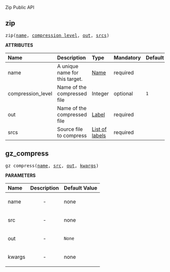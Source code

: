 <!-- Generated with Stardoc: http://skydoc.bazel.build -->

Zip Public API

<a id="zip"></a>

## zip

<pre>
zip(<a href="#zip-name">name</a>, <a href="#zip-compression_level">compression_level</a>, <a href="#zip-out">out</a>, <a href="#zip-srcs">srcs</a>)
</pre>



**ATTRIBUTES**


| Name  | Description | Type | Mandatory | Default |
| :------------- | :------------- | :------------- | :------------- | :------------- |
| <a id="zip-name"></a>name |  A unique name for this target.   | <a href="https://bazel.build/concepts/labels#target-names">Name</a> | required |  |
| <a id="zip-compression_level"></a>compression_level |  Name of the compressed file   | Integer | optional | <code>1</code> |
| <a id="zip-out"></a>out |  Name of the compressed file   | <a href="https://bazel.build/concepts/labels">Label</a> | required |  |
| <a id="zip-srcs"></a>srcs |  Source file to compress   | <a href="https://bazel.build/concepts/labels">List of labels</a> | required |  |


<a id="gz_compress"></a>

## gz_compress

<pre>
gz_compress(<a href="#gz_compress-name">name</a>, <a href="#gz_compress-src">src</a>, <a href="#gz_compress-out">out</a>, <a href="#gz_compress-kwargs">kwargs</a>)
</pre>



**PARAMETERS**


| Name  | Description | Default Value |
| :------------- | :------------- | :------------- |
| <a id="gz_compress-name"></a>name |  <p align="center"> - </p>   |  none |
| <a id="gz_compress-src"></a>src |  <p align="center"> - </p>   |  none |
| <a id="gz_compress-out"></a>out |  <p align="center"> - </p>   |  <code>None</code> |
| <a id="gz_compress-kwargs"></a>kwargs |  <p align="center"> - </p>   |  none |


